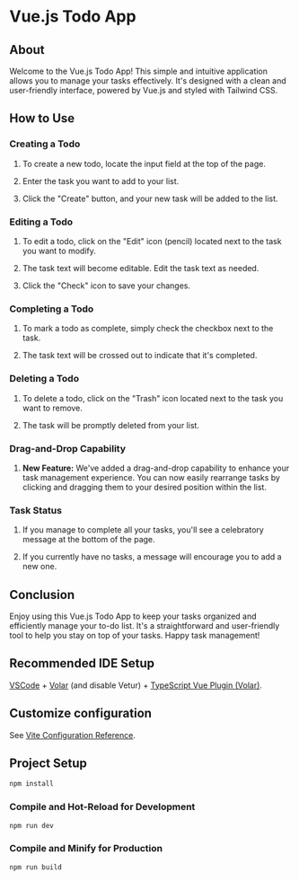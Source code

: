 # Vue.js Todo App

## About

Welcome to the Vue.js Todo App! This simple and intuitive application allows you to manage your tasks effectively. It's designed with a clean and user-friendly interface, powered by Vue.js and styled with Tailwind CSS.

## How to Use

### Creating a Todo

1. To create a new todo, locate the input field at the top of the page.

2. Enter the task you want to add to your list.

3. Click the "Create" button, and your new task will be added to the list.

### Editing a Todo

1. To edit a todo, click on the "Edit" icon (pencil) located next to the task you want to modify.

2. The task text will become editable. Edit the task text as needed.

3. Click the "Check" icon to save your changes.

### Completing a Todo

1. To mark a todo as complete, simply check the checkbox next to the task.

2. The task text will be crossed out to indicate that it's completed.

### Deleting a Todo

1. To delete a todo, click on the "Trash" icon located next to the task you want to remove.

2. The task will be promptly deleted from your list.

### Drag-and-Drop Capability

1. **New Feature:** We've added a drag-and-drop capability to enhance your task management experience. You can now easily rearrange tasks by clicking and dragging them to your desired position within the list.

### Task Status

1. If you manage to complete all your tasks, you'll see a celebratory message at the bottom of the page.

2. If you currently have no tasks, a message will encourage you to add a new one.

## Conclusion

Enjoy using this Vue.js Todo App to keep your tasks organized and efficiently manage your to-do list. It's a straightforward and user-friendly tool to help you stay on top of your tasks. Happy task management!

## Recommended IDE Setup

[VSCode](https://code.visualstudio.com/) + [Volar](https://marketplace.visualstudio.com/items?itemName=Vue.volar) (and disable Vetur) + [TypeScript Vue Plugin (Volar)](https://marketplace.visualstudio.com/items?itemName=Vue.vscode-typescript-vue-plugin).

## Customize configuration

See [Vite Configuration Reference](https://vitejs.dev/config/).

## Project Setup

```sh
npm install
```

### Compile and Hot-Reload for Development

```sh
npm run dev
```

### Compile and Minify for Production

```sh
npm run build
```
